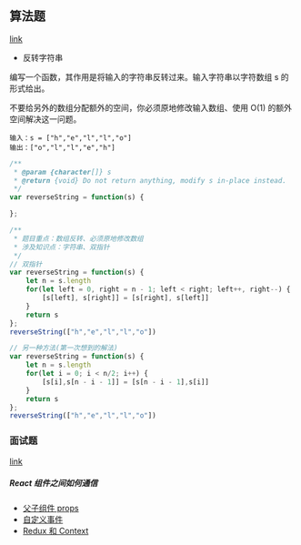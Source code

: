 ## 算法题
[link](https://leetcode-cn.com/leetbook/read/top-interview-questions-easy/xnhbqj/)

- 反转字符串

编写一个函数，其作用是将输入的字符串反转过来。输入字符串以字符数组 s 的形式给出。

不要给另外的数组分配额外的空间，你必须原地修改输入数组、使用 O(1) 的额外空间解决这一问题。

```示例
输入：s = ["h","e","l","l","o"]
输出：["o","l","l","e","h"]
```

```javascript
/**
 * @param {character[]} s
 * @return {void} Do not return anything, modify s in-place instead.
 */
var reverseString = function(s) {

};
```

```javascript
/**
 * 题目重点：数组反转、必须原地修改数组
 * 涉及知识点：字符串、双指针
 */
// 双指针
var reverseString = function(s) {
    let n = s.length
    for(let left = 0, right = n - 1; left < right; left++, right--) {
        [s[left], s[right]] = [s[right], s[left]]
    }
    return s
};
reverseString(["h","e","l","l","o"])

// 另一种方法(第一次想到的解法)
var reverseString = function(s) {
    let n = s.length
    for(let i = 0; i < n/2; i++) {
        [s[i],s[n - i - 1]] = [s[n - i - 1],s[i]]
    }
    return s
};
reverseString(["h","e","l","l","o"])
```

### 面试题
[link](https://github.com/luozyiii/front-end-interview/blob/main/13-React%E7%9C%9F%E9%A2%98.md)

##### React 组件之间如何通信
- [父子组件 props](https://github.com/luozyiii/front-end-interview/blob/main/react-demo/src/components/baseUse/PropsDemo.js)
- [自定义事件](https://github.com/luozyiii/front-end-interview/blob/main/react-demo/src/components/baseUse/EventDemo.js)
- [Redux 和 Context](https://github.com/luozyiii/front-end-interview/blob/main/react-demo/src/components/baseUse/ContextDemo.js)
